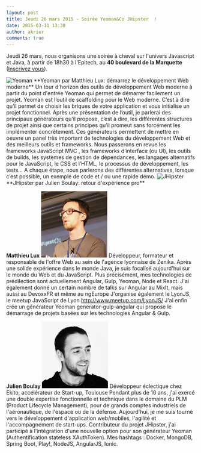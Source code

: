 ```yaml
---
layout: post
title: Jeudi 26 mars 2015 - Soirée Yeoman&Co JHipster  !
date: 2015-03-11 13:30
author: akrier
comments: true
---
```



Jeudi 26 mars, nous organisons une soirée à cheval sur l'univers Javascript et Java, à partir de 18h30 à l'Epitech, au **40 boulevard de la Marquette** ([Inscrivez vous](http://www.jugevents.org/jugevents/event/show.html?id=55661)).

<img class="alignleft" alt="Yeoman" src="http://yeoman.io/assets/img/yeoman-02.eed5.png" width="100" />
**Yeoman par Matthieu Lux: démarrez le développement Web moderne**
Un tour d'horizon des outils de développement Web moderne à partir du point d'entrée Yeoman qui permet de démarrer facilement un projet.
Yeoman est l’outil de scaffolding pour le Web moderne. C’est à dire qu’il permet de choisir les briques de votre application et vous initialise un projet fonctionnel.
Après une présentation de l’outil, je parlerai des principaux générateurs qu’il propose, c’est à dire, les différentes structures de projet ainsi que certains principes qu’il promeut sans forcément les implémenter concrètement.
Ces générateurs permettent de mettre en oeuvre un panel très important de technologies du développement Web et des meilleurs outils et frameworks. Nous passerons en revue les frameworks JavaScript MVC , les frameworks d’interface (ou UI), les outils de builds, les systèmes de gestion de dépendances, les langages alternatifs pour le JavaScript, le CSS et l’HTML, le processus de développement, les tests…
A chaque étape, nous parlerons des différentes alternatives, lorsque c’est possible, un exemple de code et / ou une rapide démo.

<img class="alignleft" alt="JHipster" src="https://jhipster.github.io/images/logo-jhipster.png" width="100" />
**JHipster par Julien Boulay: retour d'expérience pro**

**Matthieu Lux**
![Matthieu](/images/MatthieuLux.jpeg)
Développeur, formateur et responsable de l'offre Web au sein de l'agence lyonnaise de Zenika.
Après une solide expérience dans le monde Java, je suis focalisé aujourd'hui sur le monde du Web et du JavaScript. Plus précisément, mes technologies de prédilection sont actuellement Angular, Gulp, Yeoman, Node et React.
J'ai également donné un certain nombre de talks sur Angular au MixIt, mais aussi au DevoxxFR et même au ngEurope
J'organise également le LyonJS, le meetup JavaScript de Lyon http://www.meetup.com/LyonJS/
J'ai enfin crée un générateur Yeoman generator-gulp-angular qui propose le démarrage de projets basées sur les technologies Angular & Gulp.

**Julien Boulay**
![Julien](/images/JulienBoulay.png)
Développeur éclectique chez Ekito, accélérateur de Start-up, Toulouse
Pendant plus de 10 ans, j'ai exercé une double expertise fonctionnelle et technique dans le domaine du PLM (Product Lifecycle Management), pour de grands comptes industriels de l'aéronautique, de l'espace ou de la défense.
Aujourd'hui, je me suis tourné vers le développement d'application web/mobiles, l'agilité et l'accompagnement de start-ups.
Contributeur du projet JHipster, j'ai participé à l'intégration d'une nouvelle option pour son générateur Yeoman (Authentification stateless XAuthToken).
Mes hashtags : Docker, MongoDB, Spring Boot, Play!, NodeJS, AngularJS, Ionic.
